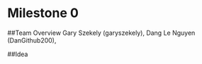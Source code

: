 # Milestone 0

##Team Overview
Gary Szekely (garyszekely), Dang Le Nguyen (DanGithub200), 

##Idea

